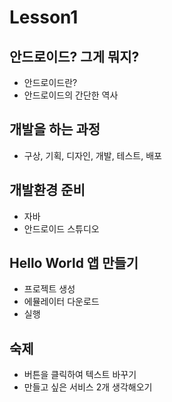 # Lesson1

## 안드로이드? 그게 뭐지?
- 안드로이드란?
- 안드로이드의 간단한 역사

## 개발을 하는 과정
- 구상, 기획, 디자인, 개발, 테스트, 배포

## 개발환경 준비
- 자바
- 안드로이드 스튜디오

## Hello World 앱 만들기
- 프로젝트 생성
- 에뮬레이터 다운로드
- 실행

## 숙제
- 버튼을 클릭하여 텍스트 바꾸기
- 만들고 싶은 서비스 2개 생각해오기
